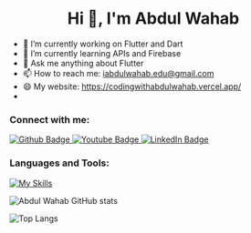 <h1 align="center">Hi 👋, I'm Abdul Wahab</h1>

- 🔭 I’m currently working on Flutter and Dart
- 🌱 I’m currently learning APIs and Firebase 
- 💬 Ask me anything about Flutter 
- 📫 How to reach me: iabdulwahab.edu@gmail.com
- 😄 My website: https://codingwithabdulwahab.vercel.app/
- 
  
### Connect with me:
<div id="badges">
  <a href="https://github.com/iabdulwahab7">
    <img src="https://img.shields.io/badge/GitHub-181717.svg?style=for-the-badge&logo=GitHub&logoColor=white" alt="Github Badge"/>
  </a>
  <a href="https://www.youtube.com/channel/UCGObmGg2IKgMtsUSwWaDITQ">
    <img src="https://img.shields.io/badge/YouTube-red?style=for-the-badge&logo=youtube&logoColor=white" alt="Youtube Badge"/>
  </a>
   <a href="https://linkedin.com/in/i-abdulwahab7">
    <img src="https://img.shields.io/badge/LinkedIn-0077B5?style=for-the-badge&logo=linkedin&logoColor=white" alt="LinkedIn Badge"/>     	
  </a>
</div>

### Languages and Tools:
[![My Skills](https://skillicons.dev/icons?i=flutter,dart,firebase,github,git,postman,figma,xd&perline=10)](https://skillicons.dev)

![Abdul Wahab GitHub stats](https://github-readme-stats.vercel.app/api?username=iabdulwahab7&show_icons=true&theme=dark)

![Top Langs](https://github-readme-stats.vercel.app/api/top-langs/?username=iabdulwahab7&theme=dark)
